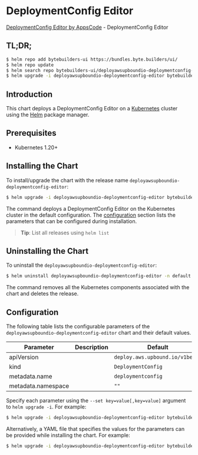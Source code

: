 # DeploymentConfig Editor

[DeploymentConfig Editor by AppsCode](https://byte.builders) - DeploymentConfig Editor

## TL;DR;

```bash
$ helm repo add bytebuilders-ui https://bundles.byte.builders/ui/
$ helm repo update
$ helm search repo bytebuilders-ui/deployawsupboundio-deploymentconfig-editor --version=v0.4.18
$ helm upgrade -i deployawsupboundio-deploymentconfig-editor bytebuilders-ui/deployawsupboundio-deploymentconfig-editor -n default --create-namespace --version=v0.4.18
```

## Introduction

This chart deploys a DeploymentConfig Editor on a [Kubernetes](http://kubernetes.io) cluster using the [Helm](https://helm.sh) package manager.

## Prerequisites

- Kubernetes 1.20+

## Installing the Chart

To install/upgrade the chart with the release name `deployawsupboundio-deploymentconfig-editor`:

```bash
$ helm upgrade -i deployawsupboundio-deploymentconfig-editor bytebuilders-ui/deployawsupboundio-deploymentconfig-editor -n default --create-namespace --version=v0.4.18
```

The command deploys a DeploymentConfig Editor on the Kubernetes cluster in the default configuration. The [configuration](#configuration) section lists the parameters that can be configured during installation.

> **Tip**: List all releases using `helm list`

## Uninstalling the Chart

To uninstall the `deployawsupboundio-deploymentconfig-editor`:

```bash
$ helm uninstall deployawsupboundio-deploymentconfig-editor -n default
```

The command removes all the Kubernetes components associated with the chart and deletes the release.

## Configuration

The following table lists the configurable parameters of the `deployawsupboundio-deploymentconfig-editor` chart and their default values.

|     Parameter      | Description |                  Default                   |
|--------------------|-------------|--------------------------------------------|
| apiVersion         |             | <code>deploy.aws.upbound.io/v1beta1</code> |
| kind               |             | <code>DeploymentConfig</code>              |
| metadata.name      |             | <code>deploymentconfig</code>              |
| metadata.namespace |             | <code>""</code>                            |


Specify each parameter using the `--set key=value[,key=value]` argument to `helm upgrade -i`. For example:

```bash
$ helm upgrade -i deployawsupboundio-deploymentconfig-editor bytebuilders-ui/deployawsupboundio-deploymentconfig-editor -n default --create-namespace --version=v0.4.18 --set apiVersion=deploy.aws.upbound.io/v1beta1
```

Alternatively, a YAML file that specifies the values for the parameters can be provided while
installing the chart. For example:

```bash
$ helm upgrade -i deployawsupboundio-deploymentconfig-editor bytebuilders-ui/deployawsupboundio-deploymentconfig-editor -n default --create-namespace --version=v0.4.18 --values values.yaml
```
